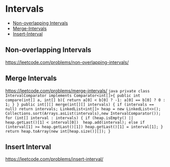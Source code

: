 # Intervals
+ [Non-overlapping Intervals](#non-overlapping-intervals)
+ [Merge-Intervals](#merge-intervals)
+ [Insert-Interval](#insert-interval)

## Non-overlapping Intervals
https://leetcode.com/problems/non-overlapping-intervals/

## Merge Intervals
https://leetcode.com/problems/merge-intervals/
``java
 private class IntervalComparator implements Comparator<int[]>{
    public int compare(int[] a, int[] b){
        return a[0] < b[0] ? -1: a[0] == b[0] ? 0 : 1;
    }
}
public int[][] merge(int[][] intervals) {
    if (intervals == null)
        return intervals;
    LinkedList<int[]> heap = new LinkedList<>();
    Collections.sort(Arrays.asList(intervals),new IntervalComparator());
    for (int[] interval : intervals) {
        if (heap.isEmpty() || heap.getLast()[1] < interval[0]) 
            heap.add(interval);
        else if (interval[1] >= heap.getLast()[1])
            heap.getLast()[1] = interval[1];
   }
    return heap.toArray(new int[heap.size()][]);
}
``

## Insert Interval
https://leetcode.com/problems/insert-interval/
